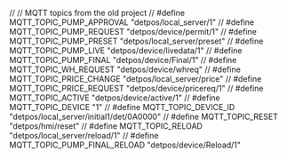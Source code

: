 // // MQTT topics from the old project
// #define MQTT_TOPIC_PUMP_APPROVAL        "detpos/local_server/1"
// #define MQTT_TOPIC_PUMP_REQUEST         "detpos/device/permit/1"
// #define MQTT_TOPIC_PUMP_PRESET          "detpos/local_server/preset"
// #define MQTT_TOPIC_PUMP_LIVE            "detpos/device/livedata/1"
// #define MQTT_TOPIC_PUMP_FINAL           "detpos/device/Final/1"
// #define MQTT_TOPIC_WH_REQUEST           "detpos/device/whreq"
// #define MQTT_TOPIC_PRICE_CHANGE         "detpos/local_server/price"
// #define MQTT_TOPIC_PRICE_REQUEST        "detpos/device/pricereq/1"
// #define MQTT_TOPIC_ACTIVE               "detpos/device/active/1"
// #define MQTT_TOPIC_DEVICE               "1"
// #define MQTT_TOPIC_DEVICE_ID            "detpos/local_server/initial1/det/0A0000"
// #define MQTT_TOPIC_RESET                "detpos/hmi/reset"
// #define MQTT_TOPIC_RELOAD               "detpos/local_server/reload/1"
// #define MQTT_TOPIC_PUMP_FINAL_RELOAD    "detpos/device/Reload/1"

